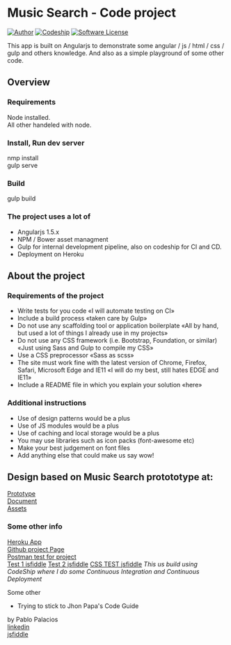 # Music Search - Code project
[![Author](http://img.shields.io/badge/author-@moplin-blue.svg?style=flat-square)](https://www.linkedin.com/in/moplin)
[![Codeship](https://img.shields.io/codeship/d6c1ddd0-16a3-0132-5f85-2e35c05e22b1.svg?style=flat-square)](https://app.codeship.com/projects/209222)
[![Software License](https://img.shields.io/badge/license-MIT-brightgreen.svg?style=flat-square)](LICENSE)

This app is built on Angularjs  to demonstrate some angular / js / html / css / gulp and others knowledge. And also as a simple playground of some other code.

## Overview

### Requirements
Node installed.  
All other handeled with node.

### Install, Run dev server
nmp install  
gulp serve  

### Build
gulp build

### The project uses a lot of
* Angularjs 1.5.x
* NPM / Bower asset managment
* Gulp for internal development pipeline, also on codeship for CI and CD.
* Deployment on Heroku

## About the project
### Requirements of the project
+ Write tests for you code «I will automate testing on CI»
+ Include a build process «taken care by Gulp»
+ Do not use any scaffolding tool or application boilerplate «All by hand, but used a lot of things I already use in my projects»
+ Do not use any CSS framework (i.e. Bootstrap, Foundation, or similar) «Just using Sass and Gulp to compile my CSS»
+ Use a CSS preprocessor «Sass as scss»
+ The site must work fine with the latest version of Chrome, Firefox, Safari, Microsoft Edge and IE11 «I will do my best, still hates EDGE and IE11»
+ Include a README file in which you explain your solution «here»

### Additional instructions
+ Use of design patterns would be a plus
+ Use of JS modules would be a plus
+ Use of caching and local storage would be a plus
+ You may use libraries such as icon packs (font-awesome etc)
+ Make your best judgement on font files
+ Add anything else that could make us say wow!

## Design based on Music Search protototype at:
[Prototype](https://projects.invisionapp.com/share/XVAJ2MMK7#/screens)  
[Document](https://docs.google.com/document/d/1iAIoVCVNkNxbrWKZdeiLfsujEC0CIeZV3Wp_aTqiU00/edit#heading=h.52d0fjtpdj3k)  
[Assets](https://bitbucket.org/compucorp/recruitment-music-search/overview)

### Some other info
[Heroku App](http://music-search-moplin.herokuapp.com)  
[Github project Page](https://moplin.github.io/musicSearch-test/)  
[Postman test for project](https://www.getpostman.com/collections/378371f177930b68cc00)  
[Test 1 jsfiddle](http://jsfiddle.net/moplin/6qy6cfat/)
[Test 2 jsfiddle](http://jsfiddle.net/moplin/c020mLL4/)
[CSS TEST jsfiddle](https://jsfiddle.net/moplin/c95ab9mj/)
_This us build using CodeShip where I do some Continuous Integration and Continuous Deployment_

Some other
* Trying to stick to Jhon Papa's Code Guide

by Pablo Palacios  
[linkedin](https://www.linkedin.com/in/moplin/)  
[jsfiddle](http://jsfiddle.net/user/moplin/fiddles/)  

<!---
Principles considered:
1. Code organized and clean (inside modules you will find distribution inside views
2. Prepared for modularity (main app in src/app/music-search)
3. I will do my best to keep controllers simple (DOM interactions or data manipulation)
4. Directives when needed 
  5. Data processing should always be kept in models (my services), that way they can easily be shared between controllers and other services.
  6. Separate server interaction and error handling from the model -contained functions-
7. prefere to use getters / setters for data inter comunication   
8. workflow automated with gulp - bower (for asset pipeline)

Obviusly tring to mantain Style - {Angular 1 Style Guide - johnpapa}
-->
